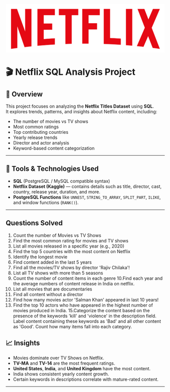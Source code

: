 ![](https://github.com/Kowshal22/netflix_sql_analysis/blob/main/logo%20(1).png)
# 🎬 Netflix SQL Analysis Project

## 📘 Overview
This project focuses on analyzing the **Netflix Titles Dataset** using **SQL**.  
It explores trends, patterns, and insights about Netflix content, including:
- The number of movies vs TV shows  
- Most common ratings  
- Top contributing countries  
- Yearly release trends  
- Director and actor analysis  
- Keyword-based content categorization  

---

## 🧰 Tools & Technologies Used
- **SQL** (PostgreSQL / MySQL compatible syntax)
- **Netflix Dataset (Kaggle)** — contains details such as title, director, cast, country, release year, duration, and more.
- **PostgreSQL Functions** like `UNNEST`, `STRING_TO_ARRAY`, `SPLIT_PART`, `ILIKE`, and window functions (`RANK()`).

---
## Questions Solved
1. Count the number of Movies vs TV Shows
2. Find the most common rating for movies and TV shows
3. List all movies released in a specific year (e.g., 2020)
4. Find the top 5 countries with the most content on Netflix
5. Identify the longest movie
6. Find content added in the last 5 years
7. Find all the movies/TV shows by director 'Rajiv Chilaka'!
8. List all TV shows with more than 5 seasons
9. Count the number of content items in each genre
10.Find each year and the average numbers of content release in India on netflix. 
11. List all movies that are documentaries
12. Find all content without a director
13. Find how many movies actor 'Salman Khan' appeared in last 10 years!
14. Find the top 10 actors who have appeared in the highest number of movies produced in India.
15.Categorize the content based on the presence of the keywords 'kill' and 'violence' in the description field. Label content containing these   keywords as 'Bad' and all other content as 'Good'. Count how many items fall into each category.

## 📈 Insights
- Movies dominate over TV Shows on Netflix.
- **TV-MA** and **TV-14** are the most frequent ratings.
- **United States**, **India**, and **United Kingdom** have the most content.
- India shows consistent yearly content growth.
- Certain keywords in descriptions correlate with mature-rated content.

---
